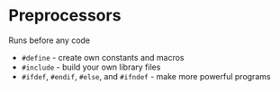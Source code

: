 # Preprocessors
Runs before any code
- `#define` - create own constants and macros
- `#include` - build your own library files 
- `#ifdef`, `#endif`, `#else`, and `#ifndef` - make more powerful programs
